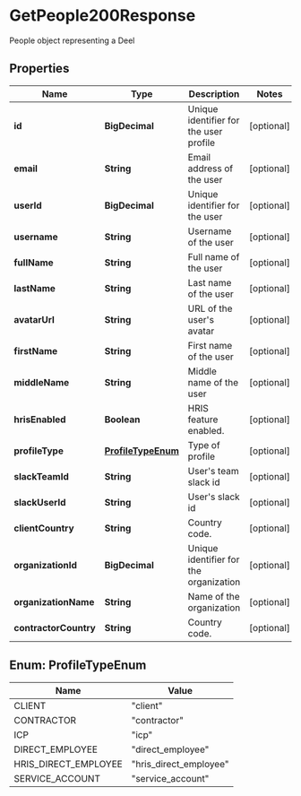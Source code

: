 

# GetPeople200Response

People object representing a Deel

## Properties

| Name | Type | Description | Notes |
|------------ | ------------- | ------------- | -------------|
|**id** | **BigDecimal** | Unique identifier for the user profile  |  [optional] |
|**email** | **String** | Email address of the user |  [optional] |
|**userId** | **BigDecimal** | Unique identifier for the user |  [optional] |
|**username** | **String** | Username of the user |  [optional] |
|**fullName** | **String** | Full name of the user |  [optional] |
|**lastName** | **String** | Last name of the user |  [optional] |
|**avatarUrl** | **String** | URL of the user&#39;s avatar |  [optional] |
|**firstName** | **String** | First name of the user |  [optional] |
|**middleName** | **String** | Middle name of the user |  [optional] |
|**hrisEnabled** | **Boolean** | HRIS feature enabled. |  [optional] |
|**profileType** | [**ProfileTypeEnum**](#ProfileTypeEnum) | Type of profile |  [optional] |
|**slackTeamId** | **String** | User&#39;s team slack id |  [optional] |
|**slackUserId** | **String** | User&#39;s slack id |  [optional] |
|**clientCountry** | **String** | Country code. |  [optional] |
|**organizationId** | **BigDecimal** | Unique identifier for the organization |  [optional] |
|**organizationName** | **String** | Name of the organization |  [optional] |
|**contractorCountry** | **String** | Country code. |  [optional] |



## Enum: ProfileTypeEnum

| Name | Value |
|---- | -----|
| CLIENT | &quot;client&quot; |
| CONTRACTOR | &quot;contractor&quot; |
| ICP | &quot;icp&quot; |
| DIRECT_EMPLOYEE | &quot;direct_employee&quot; |
| HRIS_DIRECT_EMPLOYEE | &quot;hris_direct_employee&quot; |
| SERVICE_ACCOUNT | &quot;service_account&quot; |



